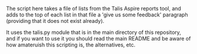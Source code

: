 The script here takes a file of lists from the Talis Aspire reports tool, and adds to the top of each list in that file a 'give us some feedback' paragraph (providing that it does not exist already).

It uses the talis.py module that is in the main directory of this repository, and if you want to use it you should read the main README and be aware of how amateruish this scripting is, the alternatives, etc.
